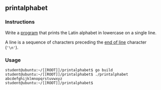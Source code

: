 ## printalphabet

### Instructions

Write a [program](TODO-LINK) that prints the Latin alphabet in lowercase on a single line.

A line is a sequence of characters preceding the [end of line](https://en.wikipedia.org/wiki/Newline) character (`'\n'`).

### Usage

```console
student@ubuntu:~/[[ROOT]]/printalphabet$ go build
student@ubuntu:~/[[ROOT]]/printalphabet$ ./printalphabet
abcdefghijklmnopqrstuvwxyz
student@ubuntu:~/[[ROOT]]/printalphabet$
```
